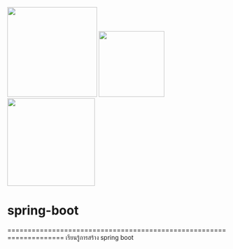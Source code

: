 <img src="https://user-images.githubusercontent.com/89516355/235413669-bdfc33af-e54a-416b-85de-1392e87c4b8d.png" width="205">          <img src="https://user-images.githubusercontent.com/89516355/235414368-0ee8b98d-647a-4c17-a031-df3a9b796b20.png" width="150">         <img src="https://user-images.githubusercontent.com/89516355/235414515-ddc2eefb-cf26-4b64-b079-b2545b7dc7af.png" width="200">


# spring-boot 
====================================================================
เรียนรู้การสร้าง spring boot


